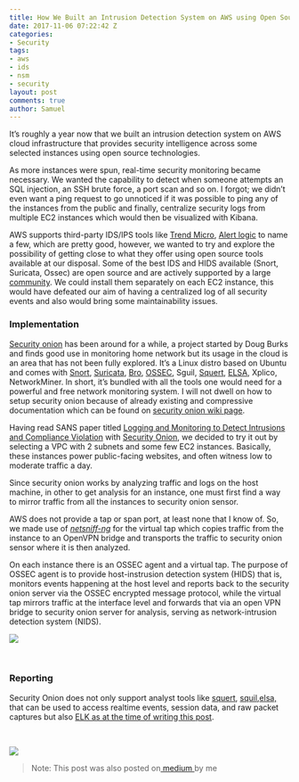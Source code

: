 ```yaml
---
title: How We Built an Intrusion Detection System on AWS using Open Source Tools
date: 2017-11-06 07:22:42 Z
categories:
- Security
tags:
- aws
- ids
- nsm
- security
layout: post
comments: true
author: Samuel
---
```


It’s roughly a year now that we built an intrusion detection system on AWS cloud infrastructure that provides security intelligence across some selected instances using open source technologies.

As more instances were spun, real-time security monitoring became necessary. We wanted the capability to detect when someone attempts an SQL injection, an SSH brute force, a port scan and so on. I forgot; we didn’t even want a ping request to go unnoticed if it was possible to ping any of the instances from the public and finally, centralize security logs from multiple EC2 instances which would then be visualized with Kibana.

AWS supports third-party IDS/IPS tools like [Trend Micro](about:invalid#zSoyz), [Alert logic](https://www.alertlogic.com) to name a few, which are pretty good, however, we wanted to try and explore the possibility of getting close to what they offer using open source tools available at our disposal. Some of the best IDS and HIDS available (Snort, Suricata, Ossec) are open source and are actively supported by a large [community](https://snort.org/community). We could install them separately on each EC2 instance, this would have defeated our aim of having a centralized log of all security events and also would bring some maintainability issues.

### Implementation

[Security onion](https://securityonion.net/) has been around for a while, a project started by Doug Burks and finds good use in monitoring home network but its usage in the cloud is an area that has not been fully explored. It’s a Linux distro based on Ubuntu and comes with [Snort](http://snort.org/), [Suricata](https://suricata-ids.org/), [Bro](https://www.bro.org/), [OSSEC](http://ossec.github.io/), Sguil, [Squert](http://www.squertproject.org/), [ELSA](https://github.com/mcholste/elsa), Xplico, NetworkMiner. In short, it’s bundled with all the tools one would need for a powerful and free network monitoring system. I will not dwell on how to setup security onion because of already existing and compressive documentation which can be found on [security onion wiki page](https://github.com/Security-Onion-Solutions/security-onion/wiki).

Having read SANS paper titled [Logging and Monitoring to Detect Intrusions and Compliance Violation](https://www.sans.org/reading-room/whitepapers/detection/logging-monitoring-detect-network-intrusions-compliance-violations-environment-33985) with [Security Onion](https://securityonion.net/), we decided to try it out by selecting a VPC with 2 subnets and some few EC2 instances. Basically, these instances power public-facing websites, and often witness low to moderate traffic a day.

Since security onion works by analyzing traffic and logs on the host machine, in other to get analysis for an instance, one must first find a way to mirror traffic from all the instances to security onion sensor.

AWS does not provide a tap or span port, at least none that I know of. So, we made use of [*netsniff-ng*](http://netsniff-ng.org/) for the virtual tap which copies traffic from the instance to an OpenVPN bridge and transports the traffic to security onion sensor where it is then analyzed.

On each instance there is an OSSEC agent and a virtual tap. The purpose of OSSEC agent is to provide host-instrusion detection system (HIDS) that is, monitors events happening at the host level and reports back to the security onion server via the OSSEC encrypted message protocol, while the virtual tap mirrors traffic at the interface level and forwards that via an open VPN bridge to security onion server for analysis, serving as network-intrusion detection system (NIDS).

![](http://res.cloudinary.com/samueljames/image/upload/v1524270406/New-VPC-with-Public-and-Private-Subnets1_mkd26h.png)

 

### Reporting

Security Onion does not only support analyst tools like [squert](http://www.squertproject.org/), [squil](https://bammv.github.io/sguil/index.html),[elsa, ](https://github.com/mcholste/elsa)that can be used to access realtime events, session data, and raw packet captures but also [ELK as at the time of writing this post](http://blog.securityonion.net/2017/09/elastic-stack-alpha-release-and.html).

 

![](https://cdn-images-1.medium.com/max/1000/1*dtWDTta-RHTkw-kbu7u-Zw.png)

> Note: This post was also posted on[ medium ](https://medium.com/@samuelabiodun/how-we-built-an-intrusion-detection-system-on-aws-using-open-source-tools-8b755e965d54)by me

 

